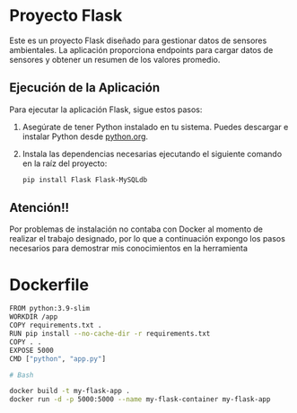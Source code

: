 # Proyecto Flask

Este es un proyecto Flask diseñado para gestionar datos de sensores ambientales. La aplicación proporciona endpoints para cargar datos de sensores y obtener un resumen de los valores promedio.

## Ejecución de la Aplicación

Para ejecutar la aplicación Flask, sigue estos pasos:

1. Asegúrate de tener Python instalado en tu sistema. Puedes descargar e instalar Python desde [python.org](https://www.python.org/downloads/).

2. Instala las dependencias necesarias ejecutando el siguiente comando en la raíz del proyecto:

   ```bash
   pip install Flask Flask-MySQLdb

## Atención!! 
Por problemas de instalación no contaba con Docker al momento de realizar el trabajo designado, por lo que a continuación expongo los pasos necesarios para demostrar mis conocimientos en la herramienta

# Dockerfile

   ```bash
   FROM python:3.9-slim
   WORKDIR /app
   COPY requirements.txt .
   RUN pip install --no-cache-dir -r requirements.txt
   COPY . .
   EXPOSE 5000
   CMD ["python", "app.py"]

# Bash

   docker build -t my-flask-app .
   docker run -d -p 5000:5000 --name my-flask-container my-flask-app
